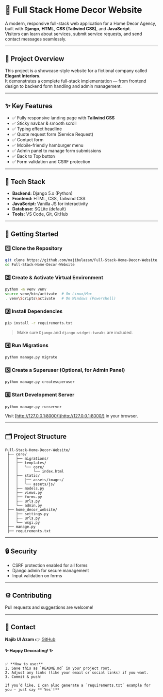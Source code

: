 # 🏡 Full Stack Home Decor Website

A modern, responsive full-stack web application for a Home Decor Agency, built with **Django**, **HTML**, **CSS (Tailwind CSS)**, and **JavaScript**.  
Visitors can learn about services, submit service requests, and send contact messages seamlessly.

---

## 📌 **Project Overview**

This project is a showcase-style website for a fictional company called **Elegant Interiors**.  
It demonstrates a complete full-stack implementation — from frontend design to backend form handling and admin management.

---

## ✨ **Key Features**

- ✅ Fully responsive landing page with **Tailwind CSS**
- ✅ Sticky navbar & smooth scroll
- ✅ Typing effect headline
- ✅ Quote request form (Service Request)
- ✅ Contact form
- ✅ Mobile-friendly hamburger menu
- ✅ Admin panel to manage form submissions
- ✅ Back to Top button
- ✅ Form validation and CSRF protection

---

## 🎯 **Tech Stack**

- **Backend:** Django 5.x (Python)
- **Frontend:** HTML, CSS, Tailwind CSS
- **JavaScript:** Vanilla JS for interactivity
- **Database:** SQLite (default)
- **Tools:** VS Code, Git, GitHub

---

## 🚀 **Getting Started**

### 1️⃣ Clone the Repository

```bash
git clone https://github.com/najibulazam/Full-Stack-Home-Decor-Website.git
cd Full-Stack-Home-Decor-Website
````

### 2️⃣ Create & Activate Virtual Environment

```bash
python -m venv venv
source venv/bin/activate  # On Linux/Mac
. venv\Scripts\activate   # On Windows (Powershell)
```

### 3️⃣ Install Dependencies

```bash
pip install -r requirements.txt
```

> Make sure `Django` and `django-widget-tweaks` are included.

### 4️⃣ Run Migrations

```bash
python manage.py migrate
```

### 5️⃣ Create a Superuser (Optional, for Admin Panel)

```bash
python manage.py createsuperuser
```

### 6️⃣ Start Development Server

```bash
python manage.py runserver
```

Visit [http://127.0.0.1:8000/](http://127.0.0.1:8000/) in your browser.

---

## 🗂️ **Project Structure**

```
Full-Stack-Home-Decor-Website/
 ├── core/
 │   ├── migrations/
 │   ├── templates/
 │   │   └── core/
 │   │       └── index.html
 │   ├── static/
 │   │   ├── assets/images/
 │   │   └── assets/js/
 │   ├── models.py
 │   ├── views.py
 │   ├── forms.py
 │   ├── urls.py
 │   └── admin.py
 ├── home_decor_website/
 │   ├── settings.py
 │   ├── urls.py
 │   └── wsgi.py
 ├── manage.py
 ├── requirements.txt
```

---

## 🔒 **Security**

* CSRF protection enabled for all forms
* Django admin for secure management
* Input validation on forms

---

## ⚙️ **Contributing**

Pull requests and suggestions are welcome!

---

## 📧 **Contact**

**Najib Ul Azam**
👉 [GitHub](https://github.com/najibulazam)


**✨ Happy Decorating! ✨**

```

✅ **How to use:**  
1. Save this as `README.md` in your project root.  
2. Adjust any links (like your email or social links) if you want.  
3. Commit & push!

If you’d like, I can also generate a `requirements.txt` example for you — just say **`Yes`!**
```
